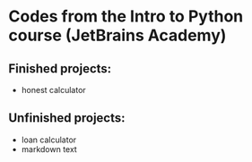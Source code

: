 # Codes from the Intro to Python course (JetBrains Academy)

## Finished projects:
- honest calculator

## Unfinished projects:
- loan calculator
- markdown text
